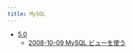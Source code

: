 ```yaml
---
title: MySQL
---
```



- [5.0](./5.0/index.md)
    - [2008-10-09 MySQL ビューを使う](./../../../../d/2008/10/09/MySQL_ビューを使う.md)




